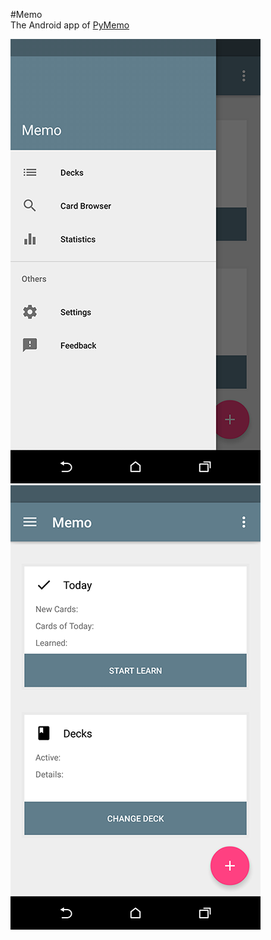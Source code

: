 #Memo  
The Android app of [PyMemo](https://github.com/sealiu/pymemo)  

![Memo](demoImage/Screenshot_2016-01-27-23-10-48.png)  ![Memo](demoImage/Screenshot_2016-01-27-23-10-51.png)